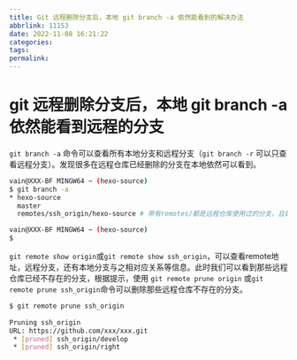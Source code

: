 ```yaml
---
title: Git 远程删除分支后，本地 git branch -a 依然能看到的解决办法
abbrlink: 11153
date: 2022-11-08 16:21:22
categories:
tags:
permalink:
---
```


# git 远程删除分支后，本地 git branch -a 依然能看到远程的分支

 `git branch -a` 命令可以查看所有本地分支和远程分支（`git branch -r` 可以只查看远程分支）。发现很多在远程仓库已经删除的分支在本地依然可以看到。

```bash
vain@XXX-BF MINGW64 ~ (hexo-source)
$ git branch -a
* hexo-source
  master
  remotes/ssh_origin/hexo-source # 带有remotes/都是远程仓库使用过的分支，且如果开启颜色显示的话，会红色显示

vain@XXX-BF MINGW64 ~ (hexo-source)
$
```

 `git remote show origin`或`git remote show ssh_origin`，可以查看remote地址，远程分支，还有本地分支与之相对应关系等信息。此时我们可以看到那些远程仓库已经不存在的分支，根据提示，使用 `git remote prune origin` 或`git remote prune ssh_origin`命令可以删除那些远程仓库不存在的分支。

```bash
$ git remote prune ssh_origin
 
Pruning ssh_origin
URL: https://github.com/xxx/xxx.git
 * [pruned] ssh_origin/develop
 * [pruned] ssh_origin/right
```

